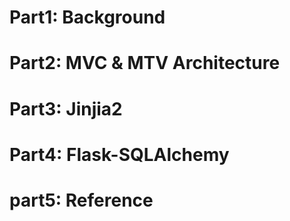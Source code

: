 # Part1: Background





# Part2: MVC & MTV Architecture





# Part3: Jinjia2





# Part4: Flask-SQLAlchemy





# part5: Reference

 

